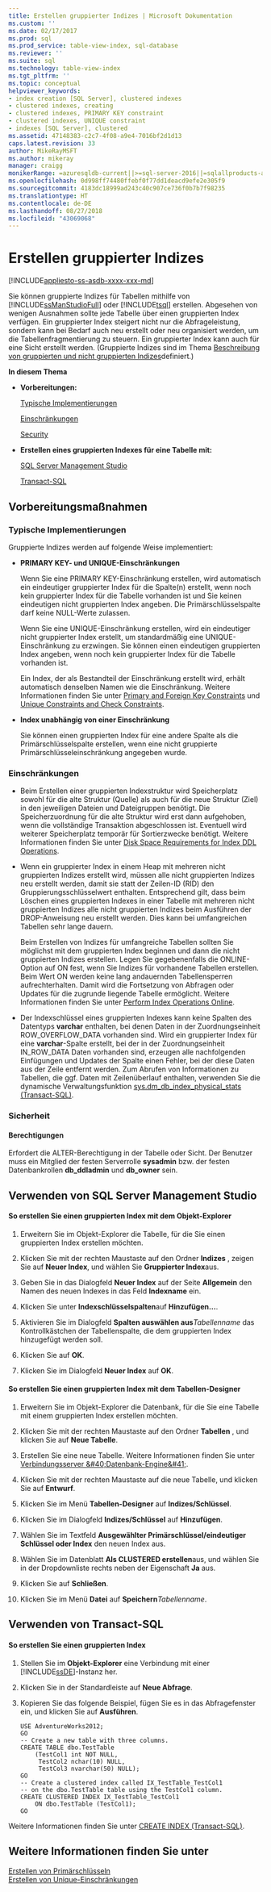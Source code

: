 ```yaml
---
title: Erstellen gruppierter Indizes | Microsoft Dokumentation
ms.custom: ''
ms.date: 02/17/2017
ms.prod: sql
ms.prod_service: table-view-index, sql-database
ms.reviewer: ''
ms.suite: sql
ms.technology: table-view-index
ms.tgt_pltfrm: ''
ms.topic: conceptual
helpviewer_keywords:
- index creation [SQL Server], clustered indexes
- clustered indexes, creating
- clustered indexes, PRIMARY KEY constraint
- clustered indexes, UNIQUE constraint
- indexes [SQL Server], clustered
ms.assetid: 47148383-c2c7-4f08-a9e4-7016bf2d1d13
caps.latest.revision: 33
author: MikeRayMSFT
ms.author: mikeray
manager: craigg
monikerRange: =azuresqldb-current||>=sql-server-2016||=sqlallproducts-allversions||>=sql-server-linux-2017||=azuresqldb-mi-current
ms.openlocfilehash: 0d998ff74480ffebf0f77dd1deacd9efe2e305f9
ms.sourcegitcommit: 4183dc18999ad243c40c907ce736f0b7b7f98235
ms.translationtype: HT
ms.contentlocale: de-DE
ms.lasthandoff: 08/27/2018
ms.locfileid: "43069068"
---
```

# <a name="create-clustered-indexes"></a>Erstellen gruppierter Indizes
[!INCLUDE[appliesto-ss-asdb-xxxx-xxx-md](../../includes/appliesto-ss-asdb-xxxx-xxx-md.md)]

  Sie können gruppierte Indizes für Tabellen mithilfe von [!INCLUDE[ssManStudioFull](../../includes/ssmanstudiofull-md.md)] oder [!INCLUDE[tsql](../../includes/tsql-md.md)] erstellen. Abgesehen von wenigen Ausnahmen sollte jede Tabelle über einen gruppierten Index verfügen. Ein gruppierter Index steigert nicht nur die Abfrageleistung, sondern kann bei Bedarf auch neu erstellt oder neu organisiert werden, um die Tabellenfragmentierung zu steuern. Ein gruppierter Index kann auch für eine Sicht erstellt werden. (Gruppierte Indizes sind im Thema [Beschreibung von gruppierten und nicht gruppierten Indizes](../../relational-databases/indexes/clustered-and-nonclustered-indexes-described.md)definiert.)  
  
 **In diesem Thema**  
  
-   **Vorbereitungen:**  
  
     [Typische Implementierungen](#Implementations)  
  
     [Einschränkungen](#Restrictions)  
  
     [Security](#Security)  
  
-   **Erstellen eines gruppierten Indexes für eine Tabelle mit:**  
  
     [SQL Server Management Studio](#SSMSProcedure)  
  
     [Transact-SQL](#TsqlProcedure)  
  
##  <a name="BeforeYouBegin"></a> Vorbereitungsmaßnahmen  
  
###  <a name="Implementations"></a> Typische Implementierungen  
 Gruppierte Indizes werden auf folgende Weise implementiert:  
  
-   **PRIMARY KEY- und UNIQUE-Einschränkungen**  
  
     Wenn Sie eine PRIMARY KEY-Einschränkung erstellen, wird automatisch ein eindeutiger gruppierter Index für die Spalte(n) erstellt, wenn noch kein gruppierter Index für die Tabelle vorhanden ist und Sie keinen eindeutigen nicht gruppierten Index angeben. Die Primärschlüsselspalte darf keine NULL-Werte zulassen.  
  
     Wenn Sie eine UNIQUE-Einschränkung erstellen, wird ein eindeutiger nicht gruppierter Index erstellt, um standardmäßig eine UNIQUE-Einschränkung zu erzwingen. Sie können einen eindeutigen gruppierten Index angeben, wenn noch kein gruppierter Index für die Tabelle vorhanden ist.  
  
     Ein Index, der als Bestandteil der Einschränkung erstellt wird, erhält automatisch denselben Namen wie die Einschränkung. Weitere Informationen finden Sie unter [Primary and Foreign Key Constraints](../../relational-databases/tables/primary-and-foreign-key-constraints.md) und [Unique Constraints and Check Constraints](../../relational-databases/tables/unique-constraints-and-check-constraints.md).  
  
-   **Index unabhängig von einer Einschränkung**  
  
     Sie können einen gruppierten Index für eine andere Spalte als die Primärschlüsselspalte erstellen, wenn eine nicht gruppierte Primärschlüsseleinschränkung angegeben wurde.  
  
###  <a name="Restrictions"></a> Einschränkungen  
  
-   Beim Erstellen einer gruppierten Indexstruktur wird Speicherplatz sowohl für die alte Struktur (Quelle) als auch für die neue Struktur (Ziel) in den jeweiligen Dateien und Dateigruppen benötigt. Die Speicherzuordnung für die alte Struktur wird erst dann aufgehoben, wenn die vollständige Transaktion abgeschlossen ist. Eventuell wird weiterer Speicherplatz temporär für Sortierzwecke benötigt. Weitere Informationen finden Sie unter [Disk Space Requirements for Index DDL Operations](../../relational-databases/indexes/disk-space-requirements-for-index-ddl-operations.md).  
  
-   Wenn ein gruppierter Index in einem Heap mit mehreren nicht gruppierten Indizes erstellt wird, müssen alle nicht gruppierten Indizes neu erstellt werden, damit sie statt der Zeilen-ID (RID) den Gruppierungsschlüsselwert enthalten. Entsprechend gilt, dass beim Löschen eines gruppierten Indexes in einer Tabelle mit mehreren nicht gruppierten Indizes alle nicht gruppierten Indizes beim Ausführen der DROP-Anweisung neu erstellt werden. Dies kann bei umfangreichen Tabellen sehr lange dauern.  
  
     Beim Erstellen von Indizes für umfangreiche Tabellen sollten Sie möglichst mit dem gruppierten Index beginnen und dann die nicht gruppierten Indizes erstellen. Legen Sie gegebenenfalls die ONLINE-Option auf ON fest, wenn Sie Indizes für vorhandene Tabellen erstellen. Beim Wert ON werden keine lang andauernden Tabellensperren aufrechterhalten. Damit wird die Fortsetzung von Abfragen oder Updates für die zugrunde liegende Tabelle ermöglicht. Weitere Informationen finden Sie unter [Perform Index Operations Online](../../relational-databases/indexes/perform-index-operations-online.md).  
  
-   Der Indexschlüssel eines gruppierten Indexes kann keine Spalten des Datentyps **varchar** enthalten, bei denen Daten in der Zuordnungseinheit ROW_OVERFLOW_DATA vorhanden sind. Wird ein gruppierter Index für eine **varchar**-Spalte erstellt, bei der in der Zuordnungseinheit IN_ROW_DATA Daten vorhanden sind, erzeugen alle nachfolgenden Einfügungen und Updates der Spalte einen Fehler, bei der diese Daten aus der Zeile entfernt werden. Zum Abrufen von Informationen zu Tabellen, die ggf. Daten mit Zeilenüberlauf enthalten, verwenden Sie die dynamische Verwaltungsfunktion [sys.dm_db_index_physical_stats &#40;Transact-SQL&#41;](../../relational-databases/system-dynamic-management-views/sys-dm-db-index-physical-stats-transact-sql.md).  
  
###  <a name="Security"></a> Sicherheit  
  
####  <a name="Permissions"></a> Berechtigungen  
 Erfordert die ALTER-Berechtigung in der Tabelle oder Sicht. Der Benutzer muss ein Mitglied der festen Serverrolle **sysadmin** bzw. der festen Datenbankrollen **db_ddladmin** und **db_owner** sein.  
  
##  <a name="SSMSProcedure"></a> Verwenden von SQL Server Management Studio  
  
#### <a name="to-create-a-clustered-index-by-using-object-explorer"></a>So erstellen Sie einen gruppierten Index mit dem Objekt-Explorer  
  
1.  Erweitern Sie im Objekt-Explorer die Tabelle, für die Sie einen gruppierten Index erstellen möchten.  
  
2.  Klicken Sie mit der rechten Maustaste auf den Ordner **Indizes** , zeigen Sie auf **Neuer Index**, und wählen Sie **Gruppierter Index**aus.  
  
3.  Geben Sie in das Dialogfeld **Neuer Index** auf der Seite **Allgemein** den Namen des neuen Indexes in das Feld **Indexname** ein.  
  
4.  Klicken Sie unter **Indexschlüsselspalten**auf **Hinzufügen…**.  
  
5.  Aktivieren Sie im Dialogfeld **Spalten auswählen aus***Tabellenname* das Kontrollkästchen der Tabellenspalte, die dem gruppierten Index hinzugefügt werden soll.  
  
6.  Klicken Sie auf **OK**.  
  
7.  Klicken Sie im Dialogfeld **Neuer Index** auf **OK**.  
  
#### <a name="to-create-a-clustered-index-by-using-the-table-designer"></a>So erstellen Sie einen gruppierten Index mit dem Tabellen-Designer  
  
1.  Erweitern Sie im Objekt-Explorer die Datenbank, für die Sie eine Tabelle mit einem gruppierten Index erstellen möchten.  
  
2.  Klicken Sie mit der rechten Maustaste auf den Ordner **Tabellen** , und klicken Sie auf **Neue Tabelle**.  
  
3.  Erstellen Sie eine neue Tabelle. Weitere Informationen finden Sie unter [Verbindungsserver &amp;#40;Datenbank-Engine&amp;#41;](../../relational-databases/tables/create-tables-database-engine.md).  
  
4.  Klicken Sie mit der rechten Maustaste auf die neue Tabelle, und klicken Sie auf **Entwurf**.  
  
5.  Klicken Sie im Menü **Tabellen-Designer** auf **Indizes/Schlüssel**.  
  
6.  Klicken Sie im Dialogfeld **Indizes/Schlüssel** auf **Hinzufügen**.  
  
7.  Wählen Sie im Textfeld **Ausgewählter Primärschlüssel/eindeutiger Schlüssel oder Index** den neuen Index aus.  
  
8.  Wählen Sie im Datenblatt **Als CLUSTERED erstellen**aus, und wählen Sie in der Dropdownliste rechts neben der Eigenschaft **Ja** aus.  
  
9. Klicken Sie auf **Schließen**.  
  
10. Klicken Sie im Menü **Datei** auf **Speichern***Tabellenname*.  
  
##  <a name="TsqlProcedure"></a> Verwenden von Transact-SQL  
  
#### <a name="to-create-a-clustered-index"></a>So erstellen Sie einen gruppierten Index  
  
1.  Stellen Sie im **Objekt-Explorer** eine Verbindung mit einer [!INCLUDE[ssDE](../../includes/ssde-md.md)]-Instanz her.  
  
2.  Klicken Sie in der Standardleiste auf **Neue Abfrage**.  
  
3.  Kopieren Sie das folgende Beispiel, fügen Sie es in das Abfragefenster ein, und klicken Sie auf **Ausführen**.  
  
    ```  
    USE AdventureWorks2012;  
    GO  
    -- Create a new table with three columns.  
    CREATE TABLE dbo.TestTable  
        (TestCol1 int NOT NULL,  
         TestCol2 nchar(10) NULL,  
         TestCol3 nvarchar(50) NULL);  
    GO  
    -- Create a clustered index called IX_TestTable_TestCol1  
    -- on the dbo.TestTable table using the TestCol1 column.  
    CREATE CLUSTERED INDEX IX_TestTable_TestCol1   
        ON dbo.TestTable (TestCol1);   
    GO  
    ```  
  
 Weitere Informationen finden Sie unter [CREATE INDEX &#40;Transact-SQL&#41;](../../t-sql/statements/create-index-transact-sql.md).  
  
## <a name="see-also"></a>Weitere Informationen finden Sie unter  
 [Erstellen von Primärschlüsseln](../../relational-databases/tables/create-primary-keys.md)   
 [Erstellen von Unique-Einschränkungen](../../relational-databases/tables/create-unique-constraints.md)  
  
  
